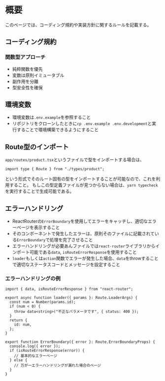 # 概要

このページでは、コーディング規約や実装方針に関するルールを記載する。

## コーディング規約

### 関数型アプローチ

- 純粋関数を優先
- 変数は原則イミュータブル
- 副作用を分離
- 型安全性を確保

## 環境変数

- 環境変数は`.env.example`を参照すること
- リポジトリをクローンしたときに`cp .env.example .env.development`と実行することで環境構築できるようにすること

## Route型のインポート

`app/routes/product.tsx`というファイルで型をインポートする場合は、

```tsx
import type { Route } from "./types/product";
```

という形式でそのルート固有の型をインポートすることが可能なので、これを利用すること。
もしこの型定義ファイルが見つからない場合は、`yarn typecheck`を実行することで生成可能である。

## エラーハンドリング

- ReactRouterの`ErrorBoundary`を使用してエラーをキャッチし、適切なエラーページを表示すること
- そのコンポーネントで発生したエラーは、原則そのファイルに記載されている`ErrorBoundary`で処理を完了させること
- エラーハンドリングが必要あんファイルでは`react-router`ライブラリからインポート可能である`data`, `isRouteErrorResponse`を使用すること
- `loader`もしくは`action`関数でエラーが発生した場合、`data`をthrowすることで適切なステータスコードとメッセージを設定すること

### エラーハンドリングの例

```tsx
import { data, isRouteErrorResponse } from "react-router";

export async function loader({ params }: Route.LoaderArgs) {
  const num = Number(params.id);
  if (num < 0) {
    throw data<string>("不正なパラメータです", { status: 400 });
  }
  return {
    id: num,
  };
}

export function ErrorBoundary({ error }: Route.ErrorBoundaryProps) {
  console.log({ error });
  if (isRouteErrorResponse(error)) {
    // 基本的なエラーページ
  } else {
    // 万が一エラーハンドリングが漏れた場合のページ
  }
}
```
